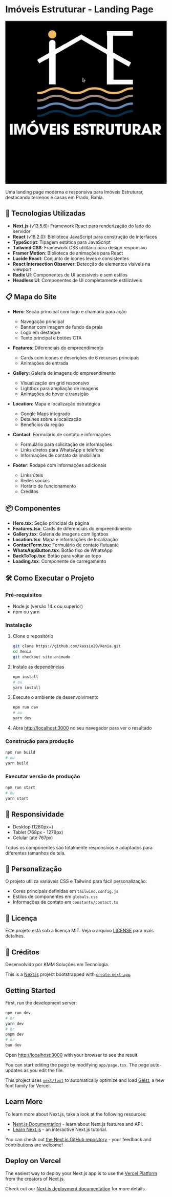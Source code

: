 # Imóveis Estruturar - Landing Page

![Imóveis Estruturar](public/logo-estruturar.png)

Uma landing page moderna e responsiva para Imóveis Estruturar, destacando terrenos e casas em Prado, Bahia.

## 🚀 Tecnologias Utilizadas

- **Next.js** (v13.5.6): Framework React para renderização do lado do servidor
- **React** (v18.2.0): Biblioteca JavaScript para construção de interfaces
- **TypeScript**: Tipagem estática para JavaScript
- **Tailwind CSS**: Framework CSS utilitário para design responsivo
- **Framer Motion**: Biblioteca de animações para React
- **Lucide React**: Conjunto de ícones leves e consistentes
- **React Intersection Observer**: Detecção de elementos visíveis na viewport
- **Radix UI**: Componentes de UI acessíveis e sem estilos
- **Headless UI**: Componentes de UI completamente estilizáveis

## 📋 Mapa do Site

- **Hero**: Seção principal com logo e chamada para ação
  - Navegação principal
  - Banner com imagem de fundo da praia
  - Logo em destaque
  - Texto principal e botões CTA

- **Features**: Diferenciais do empreendimento
  - Cards com ícones e descrições de 6 recursos principais
  - Animações de entrada

- **Gallery**: Galeria de imagens do empreendimento
  - Visualização em grid responsivo
  - Lightbox para ampliação de imagens
  - Animações de hover e transição

- **Location**: Mapa e localização estratégica
  - Google Maps integrado
  - Detalhes sobre a localização
  - Benefícios da região

- **Contact**: Formulário de contato e informações
  - Formulário para solicitação de informações
  - Links diretos para WhatsApp e telefone
  - Informações de contato da imobiliária

- **Footer**: Rodapé com informações adicionais
  - Links úteis
  - Redes sociais
  - Horário de funcionamento
  - Créditos

## 📦 Componentes

- **Hero.tsx**: Seção principal da página
- **Features.tsx**: Cards de diferenciais do empreendimento
- **Gallery.tsx**: Galeria de imagens com lightbox
- **Location.tsx**: Mapa e informações de localização
- **ContactForm.tsx**: Formulário de contato flutuante
- **WhatsAppButton.tsx**: Botão fixo de WhatsApp
- **BackToTop.tsx**: Botão para voltar ao topo
- **Loading.tsx**: Componente de carregamento

## 🛠️ Como Executar o Projeto

### Pré-requisitos

- Node.js (versão 14.x ou superior)
- npm ou yarn

### Instalação

1. Clone o repositório
   ```bash
   git clone https://github.com/kassio20/Xenia.git
   cd Xenia
   git checkout site-animado
   ```

2. Instale as dependências
   ```bash
   npm install
   # ou
   yarn install
   ```

3. Execute o ambiente de desenvolvimento
   ```bash
   npm run dev
   # ou
   yarn dev
   ```

4. Abra [http://localhost:3000](http://localhost:3000) no seu navegador para ver o resultado

### Construção para produção

```bash
npm run build
# ou
yarn build
```

### Executar versão de produção

```bash
npm run start
# ou
yarn start
```

## 📱 Responsividade

- Desktop (1280px+)
- Tablet (768px - 1279px)
- Celular (até 767px)

Todos os componentes são totalmente responsivos e adaptados para diferentes tamanhos de tela.

## 🎨 Personalização

O projeto utiliza variáveis CSS e Tailwind para fácil personalização:

- Cores principais definidas em `tailwind.config.js`
- Estilos de componentes em `globals.css`
- Informações de contato em `constants/contact.ts`

## 📄 Licença

Este projeto está sob a licença MIT. Veja o arquivo [LICENSE](LICENSE) para mais detalhes.

## 🙏 Créditos

Desenvolvido por KMM Soluções em Tecnologia.

This is a [Next.js](https://nextjs.org) project bootstrapped with [`create-next-app`](https://nextjs.org/docs/app/api-reference/cli/create-next-app).

## Getting Started

First, run the development server:

```bash
npm run dev
# or
yarn dev
# or
pnpm dev
# or
bun dev
```

Open [http://localhost:3000](http://localhost:3000) with your browser to see the result.

You can start editing the page by modifying `app/page.tsx`. The page auto-updates as you edit the file.

This project uses [`next/font`](https://nextjs.org/docs/app/building-your-application/optimizing/fonts) to automatically optimize and load [Geist](https://vercel.com/font), a new font family for Vercel.

## Learn More

To learn more about Next.js, take a look at the following resources:

- [Next.js Documentation](https://nextjs.org/docs) - learn about Next.js features and API.
- [Learn Next.js](https://nextjs.org/learn) - an interactive Next.js tutorial.

You can check out [the Next.js GitHub repository](https://github.com/vercel/next.js) - your feedback and contributions are welcome!

## Deploy on Vercel

The easiest way to deploy your Next.js app is to use the [Vercel Platform](https://vercel.com/new?utm_medium=default-template&filter=next.js&utm_source=create-next-app&utm_campaign=create-next-app-readme) from the creators of Next.js.

Check out our [Next.js deployment documentation](https://nextjs.org/docs/app/building-your-application/deploying) for more details.
